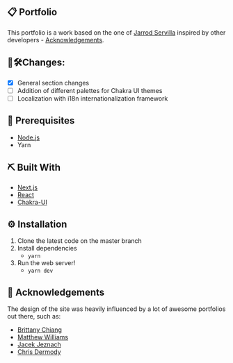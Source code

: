 ## 📋 Portfolio

This portfolio is a work based on the one of [Jarrod Servilla](https://github.com/jcserv) inspired by other developers - [Acknowledgements](#-acknowledgements).

## 🔧🛠️Changes:

- [x] General section changes
- [ ] Addition of different palettes for Chakra UI themes
- [ ] Localization with i18n internationalization framework

## 💼 Prerequisites

- [Node.js](https://nodejs.org/en/download/)
- Yarn

## ⛏️ Built With

- [Next.js](https://nextjs.org/)
- [React](https://reactjs.org/)
- [Chakra-UI](https://chakra-ui.com/)

## ⚙️ Installation

1. Clone the latest code on the master branch
2. Install dependencies
   - `yarn`
3. Run the web server!
   - `yarn dev`

## 📗 Acknowledgements

The design of the site was heavily influenced by a lot of awesome portfolios out there, such as:

- <a href="https://brittanychiang.com/">Brittany Chiang</a>
- <a href="http://findmatthew.com/">Matthew Williams</a>
- <a href="https://jacekjeznach.com/">Jacek Jeznach</a>
- <a href="https://chippd.github.io/">Chris Dermody</a>
